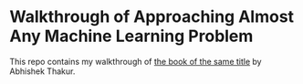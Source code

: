 # Walkthrough of Approaching Almost Any Machine Learning Problem 

This repo contains my walkthrough of [the book of the same title](https://github.com/abhishekkrthakur/approachingalmost/blob/master/AAAMLP.pdf) by Abhishek Thakur. 
